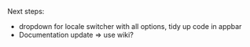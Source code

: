 Next steps:

- dropdown for locale switcher with all options, tidy up code in appbar
- Documentation update => use wiki?
